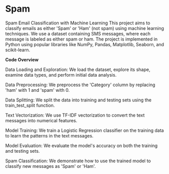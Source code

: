 # Spam

Spam Email Classification with Machine Learning
This project aims to classify emails as either 'Spam' or 'Ham' (not spam) using machine learning techniques. We use a dataset containing SMS messages, where each message is labeled as either spam or ham.
The project is implemented in Python using popular libraries like NumPy, Pandas, Matplotlib, Seaborn, and scikit-learn.

**Code Overview**

Data Loading and Exploration: We load the dataset, explore its shape, examine data types, and perform initial data analysis.

Data Preprocessing: We preprocess the 'Category' column by replacing 'ham' with 1 and 'spam' with 0.

Data Splitting: We split the data into training and testing sets using the train_test_split function.

Text Vectorization: We use TF-IDF vectorization to convert the text messages into numerical features.

Model Training: We train a Logistic Regression classifier on the training data to learn the patterns in the text messages.

Model Evaluation: We evaluate the model's accuracy on both the training and testing sets.

Spam Classification: We demonstrate how to use the trained model to classify new messages as 'Spam' or 'Ham'.
